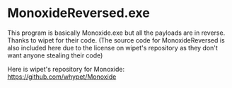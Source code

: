 # MonoxideReversed.exe
This program is basically Monoxide.exe but all the payloads are in reverse.
Thanks to wipet for their code.
(The source code for MonoxideReversed is also included here due to the license on wipet's repository as they don't want anyone stealing their code)

Here is wipet's repository for Monoxide:
https://github.com/whypet/Monoxide
